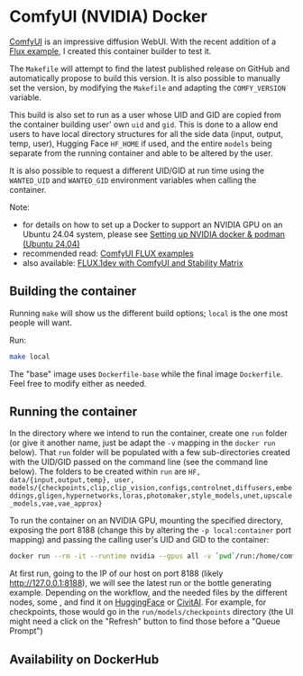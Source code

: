 # ComfyUI (NVIDIA) Docker

[ComfyUI](https://github.com/comfyanonymous/ComfyUI/tree/master) is an impressive diffusion WebUI. 
With the recent addition of a [Flux example](https://comfyanonymous.github.io/ComfyUI_examples/flux/), I created this container builder to test it.

The `Makefile` will attempt to find the latest published release on GitHub and automatically propose to build this version.
It is also possible to manually set the version, by modifying the `Makefile` and adapting the `COMFY_VERSION` variable. 

This build is also set to run as a user whose UID and GID are copied from the container building user' own `uid` and `gid`.
This is done to a allow end users to have local directory structures for all the side data (input, output, temp, user), Hugging Face `HF_HOME` if used, and the entire `models` being separate from the running container and able to be altered by the user.

It is also possible to request a different UID/GID at run time using the `WANTED_UID` and `WANTED_GID` environment variables when calling the container.

Note: 
- for details on how to set up a Docker to support an NVIDIA GPU on an Ubuntu 24.04 system, please see [Setting up NVIDIA docker & podman (Ubuntu 24.04)](https://blg.gkr.one/20240404-u24_nvidia_docker_podman/)
- recommended read: [ComfyUI FLUX examples](https://comfyanonymous.github.io/ComfyUI_examples/flux/)
- also available: [FLUX.1dev with ComfyUI and Stability Matrix](https://blg.gkr.one/20240810-flux1dev/)

## Building the container

Running `make` will show us the different build options; `local` is the one most people will want.

Run:
```bash
make local
```

The "base" image uses `Dockerfile-base` while the final image `Dockerfile`.
Feel free to modify either as needed.

## Running the container

In the directory where we intend to run the container, create one `run` folder (or give it another name, just be adapt the `-v` mapping in the `docker run` below). That `run` folder will be populated with a few sub-directories created with the UID/GID passed on the command line (see the command line below).
The folders to be created within `run` are `HF, data/{input,output,temp}, user, models/{checkpoints,clip,clip_vision,configs,controlnet,diffusers,embeddings,gligen,hypernetworks,loras,photomaker,style_models,unet,upscale_models,vae,vae_approx}`

To run the container on an NVIDIA GPU, mounting the specified directory, exposing the port 8188 (change this by altering the `-p local:container` port mapping) and passing the calling user's UID and GID to the container:

```bash
docker run --rm -it --runtime nvidia --gpus all -v `pwd`/run:/home/comfy/mnt -e WANTED_UID=`id -u` -e WANTED_GID=`id -g` -p 8188:8188 comfyui-docker:latest
```

At first run, going to the IP of our host on port 8188 (likely http://127.0.0.1:8188), we will see the latest run or the bottle generating example. Depending on the workflow, and the needed files by the different nodes, some , and find it on [HuggingFace](https://huggingface.co/) or [CivitAI](https://civitai.com/).
For example, for checkpoints, those would go in the `run/models/checkpoints` directory (the UI might need a click on the "Refresh" button to find those before a "Queue Prompt")

## Availability on DockerHub

